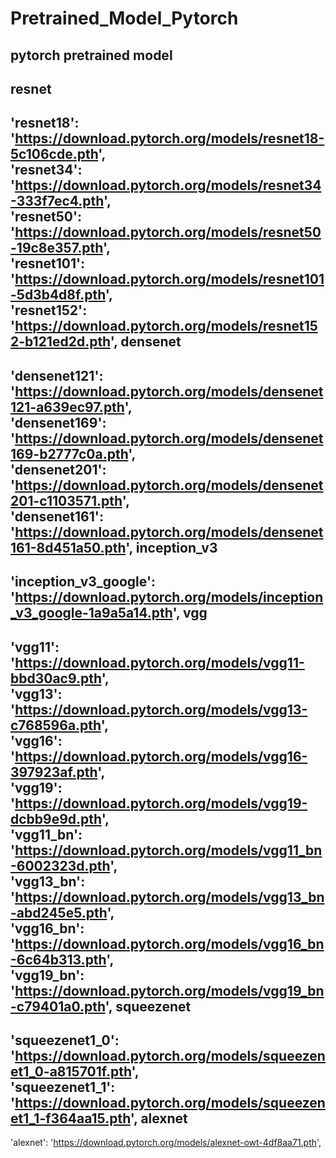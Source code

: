 # Pretrained_Model_Pytorch
pytorch pretrained model  
---
resnet
---
'resnet18': 'https://download.pytorch.org/models/resnet18-5c106cde.pth',  
'resnet34': 'https://download.pytorch.org/models/resnet34-333f7ec4.pth',  
'resnet50': 'https://download.pytorch.org/models/resnet50-19c8e357.pth',  
'resnet101': 'https://download.pytorch.org/models/resnet101-5d3b4d8f.pth',  
'resnet152': 'https://download.pytorch.org/models/resnet152-b121ed2d.pth',
densenet
---
'densenet121': 'https://download.pytorch.org/models/densenet121-a639ec97.pth',  
'densenet169': 'https://download.pytorch.org/models/densenet169-b2777c0a.pth',  
'densenet201': 'https://download.pytorch.org/models/densenet201-c1103571.pth',  
'densenet161': 'https://download.pytorch.org/models/densenet161-8d451a50.pth',
inception_v3
---
'inception_v3_google': 'https://download.pytorch.org/models/inception_v3_google-1a9a5a14.pth',
vgg
---
'vgg11': 'https://download.pytorch.org/models/vgg11-bbd30ac9.pth',  
'vgg13': 'https://download.pytorch.org/models/vgg13-c768596a.pth',  
'vgg16': 'https://download.pytorch.org/models/vgg16-397923af.pth',  
'vgg19': 'https://download.pytorch.org/models/vgg19-dcbb9e9d.pth',  
'vgg11_bn': 'https://download.pytorch.org/models/vgg11_bn-6002323d.pth',  
'vgg13_bn': 'https://download.pytorch.org/models/vgg13_bn-abd245e5.pth',  
'vgg16_bn': 'https://download.pytorch.org/models/vgg16_bn-6c64b313.pth',  
'vgg19_bn': 'https://download.pytorch.org/models/vgg19_bn-c79401a0.pth',
squeezenet
---
'squeezenet1_0': 'https://download.pytorch.org/models/squeezenet1_0-a815701f.pth',  
'squeezenet1_1': 'https://download.pytorch.org/models/squeezenet1_1-f364aa15.pth',
alexnet
---
'alexnet': 'https://download.pytorch.org/models/alexnet-owt-4df8aa71.pth',
